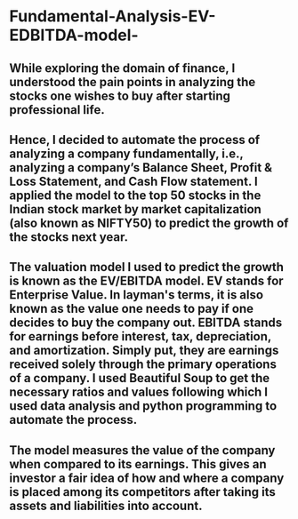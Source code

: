 # Fundamental-Analysis-EV-EDBITDA-model-

## While exploring the domain of finance, I understood the pain points in analyzing the stocks one wishes to buy after starting professional life. 

## Hence, I decided to automate the process of analyzing a company fundamentally, i.e., analyzing a company’s Balance Sheet, Profit & Loss Statement, and Cash Flow statement. I applied the model to the top 50 stocks in the Indian stock market by market capitalization (also known as NIFTY50) to predict the growth of the stocks next year. 

## The valuation model I used to predict the growth is known as the EV/EBITDA model. EV stands for Enterprise Value. In layman's terms, it is also known as the value one needs to pay if one decides to buy the company out. EBITDA stands for earnings before interest, tax, depreciation, and amortization. Simply put, they are earnings received solely through the primary operations of a company. I used Beautiful Soup to get the necessary ratios and values following which I used data analysis and python programming to automate the process. 

## The model measures the value of the company when compared to its earnings. This gives an investor a fair idea of how and where a company is placed among its competitors after taking its assets and liabilities into account.
